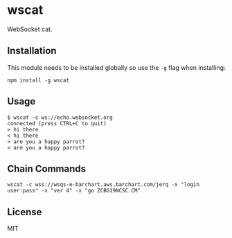 # wscat

WebSocket cat.

## Installation

This module needs to be installed globally so use the `-g` flag when installing:

```
npm install -g wscat
```

## Usage

```
$ wscat -c ws://echo.websocket.org 
connected (press CTRL+C to quit)
> hi there
< hi there
> are you a happy parrot?
< are you a happy parrot?
```

## Chain Commands

```
wscat -c wss://wsqs-e-barchart.aws.barchart.com/jerq -x "login user:pass" -x "ver 4" -x "go ZCBG19NCSC.CM"
```

## License

MIT
